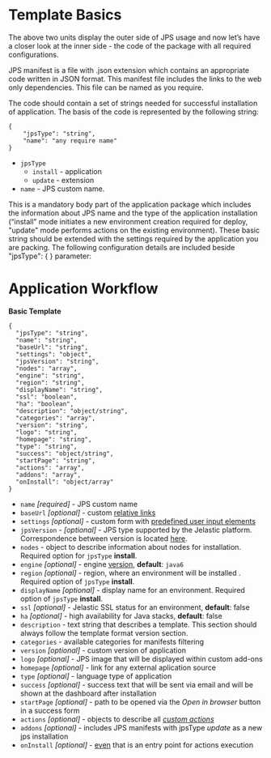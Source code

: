# Template Basics

The above two units display the outer side of JPS usage and now let’s have a closer look at the inner side - the code of the package with all required configurations.

JPS manifest is a file with .json extension which contains an appropriate code written in JSON format. This manifest file includes the links to the web only dependencies. This file can be named as you require. 

The code should contain a set of strings needed for successful installation of application. The basis of the code is represented by the following string:

```
{
    "jpsType": "string",
    "name": "any require name"
}
```

- `jpsType`
    - `install` - application 
    - `update` - extension  
- `name` - JPS custom name. 

This is a mandatory body part of the application package which includes the information about JPS name and the type of the application installation (“install” mode initiates a new environment creation required for deploy, "update" mode performs actions on the existing environment).
These basic string should be extended with the settings required by the application you are packing. The following configuration details are included beside "jpsType": { } parameter:

# Application Workflow

**Basic Template**
```
{
  "jpsType": "string",
  "name": "string",
  "baseUrl": "string",
  "settings": "object",
  "jpsVersion": "string",
  "nodes": "array",
  "engine": "string",
  "region": "string",
  "displayName": "string",
  "ssl": "boolean",
  "ha": "boolean",
  "description": "object/string",
  "categories": "array",
  "version": "string",
  "logo": "string",
  "homepage": "string",
  "type": "string",
  "success": "object/string",
  "startPage": "string",
  "actions": "array",
  "addons": "array",
  "onInstall": "object/array"
}
```

- `name` *[required]* - JPS custom name      
- `baseUrl` *[optional]* - custom [relative links](http://docs.cloudscripting.com/creating-templates/relative-links/)                 
- `settings` *[optional]* - custom form with [predefined user input elements](http://docs.cloudscripting.com/creating-templates/user-input-parameters/)          
- `jpsVersion` - *[optional]* - JPS type supported by the Jelastic platform. Correspondence between version is located [here](http://docs.cloudscripting.com/jelastic-cs-correspondence/).                  
- `nodes` - object to describe information about nodes for installation. Required option for `jpsType` **install**.          
- `engine` *[optional]* - engine [version](/reference/container-types/#engine-versions-engine), **default**: `java6`      
- `region` *[optional]* - region, where an environment will be installed . Required option of `jpsType` **install**.          
- `displayName` *[optional]* - display name for an environment. Required option of `jpsType` **install**.      
- `ssl` *[optional]* - Jelastic SSL status for an environment, **default**: false         
- `ha` *[optional]* - high availability for Java stacks, **default**: false                  
- `description` - text string that describes a template. This section should always follow the template format version section.          
- `categories` - available categories for manifests filtering                   
- `version` *[optional]* - custom version of application                        
- `logo` *[optional]* - JPS image that will be displayed within custom add-ons                
- `homepage` *[optional]* - link for any external aplication source        
- `type` *[optional]* - language type of application           
- `success` *[optional]* - success text that will be sent via email and will be shown at the dashboard after installation      
- `startPage` *[optional]* - path to be opened via the *Open in browser* button in a success form                          
- `actions` *[optional]* - objects to describe all [*custom actions*](/reference/actions/#custom-actions)             
- `addons` *[optional]* - includes JPS manifests with jpsType *update* as a new jps installation      
- `onInstall` *[optional]* - [even](http://docs.cloudscripting.com/reference/events/#oninstall) that is an entry point for actions execution                            
